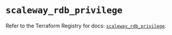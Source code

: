 # `scaleway_rdb_privilege`

Refer to the Terraform Registry for docs: [`scaleway_rdb_privilege`](https://registry.terraform.io/providers/scaleway/scaleway/2.53.0/docs/resources/rdb_privilege).
